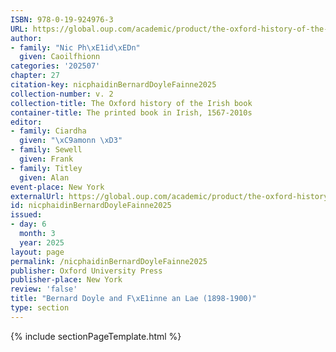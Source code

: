 ```yaml
---
ISBN: 978-0-19-924976-3
URL: https://global.oup.com/academic/product/the-oxford-history-of-the-irish-book-volume-ii-9780199249763?cc=ge&lang=3n#
author:
- family: "Nic Ph\xE1id\xEDn"
  given: Caoilfhionn
categories: '202507'
chapter: 27
citation-key: nicphaidinBernardDoyleFainne2025
collection-number: v. 2
collection-title: The Oxford history of the Irish book
container-title: The printed book in Irish, 1567-2010s
editor:
- family: Ciardha
  given: "\xC9amonn \xD3"
- family: Sewell
  given: Frank
- family: Titley
  given: Alan
event-place: New York
externalUrl: https://global.oup.com/academic/product/the-oxford-history-of-the-irish-book-volume-ii-9780199249763?cc=ge&lang=3n#
id: nicphaidinBernardDoyleFainne2025
issued:
- day: 6
  month: 3
  year: 2025
layout: page
permalink: /nicphaidinBernardDoyleFainne2025
publisher: Oxford University Press
publisher-place: New York
review: 'false'
title: "Bernard Doyle and F\xE1inne an Lae (1898-1900)"
type: section
---
```

{% include sectionPageTemplate.html %}